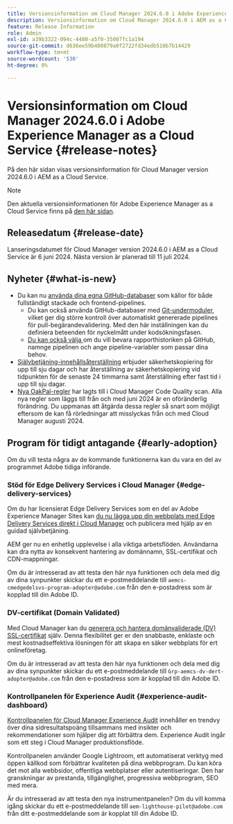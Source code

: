 ```yaml
---
title: Versionsinformation om Cloud Manager 2024.6.0 i Adobe Experience Manager as a Cloud Service
description: Versionsinformation om Cloud Manager 2024.6.0 i AEM as a Cloud Service.
feature: Release Information
role: Admin
exl-id: a39b3322-094c-4480-a5f0-35007fc1a194
source-git-commit: d636ee59b480879a0f2722fd34edb510b7b14429
workflow-type: tm+mt
source-wordcount: '530'
ht-degree: 0%

---
```


# Versionsinformation om Cloud Manager 2024.6.0 i Adobe Experience Manager as a Cloud Service {#release-notes}

På den här sidan visas versionsinformation för Cloud Manager version 2024.6.0 i AEM as a Cloud Service.

>[!NOTE]
>
>Den aktuella versionsinformationen för Adobe Experience Manager as a Cloud Service finns på [den här sidan](/help/release-notes/release-notes-cloud/release-notes-current.md).

## Releasedatum {#release-date}

Lanseringsdatumet för Cloud Manager version 2024.6.0 i AEM as a Cloud Service är 6 juni 2024. Nästa version är planerad till 11 juli 2024.

## Nyheter {#what-is-new}

* Du kan nu [använda dina egna GitHub-databaser](/help/implementing/cloud-manager/managing-code/private-repositories.md) som källor för både fullständigt stackade och frontend-pipelines.
   * Du kan också använda GitHub-databaser med [Git-undermoduler](/help/implementing/cloud-manager/managing-code/git-submodules.md), vilket ger dig större kontroll över automatiskt genererade pipelines för pull-begärandevalidering. Med den här inställningen kan du definiera beteenden för nyckelmått under kodsökningsfasen.
   * [Du kan också välja ](/help/implementing/cloud-manager/managing-code/github-check-config.md) om du vill bevara rapporthistoriken på GitHub, namnge pipelinen och ange pipeline-variabler som passar dina behov.
* [Självbetjäning-innehållsåterställning](/help/operations/restore.md) erbjuder säkerhetskopiering för upp till sju dagar och har återställning av säkerhetskopiering vid tidpunkten för de senaste 24 timmarna samt återställning efter fast tid i upp till sju dagar.
* [Nya OakPal-regler](/help/implementing/cloud-manager/custom-code-quality-rules.md#oakpal-ui-content-package) har lagts till i Cloud Manager Code Quality scan. Alla nya regler som läggs till från och med juni 2024 är en oföränderlig förändring.
Du uppmanas att åtgärda dessa regler så snart som möjligt eftersom de kan få rörledningar att misslyckas från och med Cloud Manager augusti 2024.

## Program för tidigt antagande {#early-adoption}

Om du vill testa några av de kommande funktionerna kan du vara en del av programmet Adobe tidiga införande.

### Stöd för Edge Delivery Services i Cloud Manager {#edge-delivery-services}

Om du har licensierat Edge Delivery Services som en del av Adobe Experience Manager Sites kan [du nu lägga upp din webbplats med Edge Delivery Services direkt i Cloud Manager](/help/implementing/cloud-manager/edge-delivery/introduction-to-edge-delivery-services.md) och publicera med hjälp av en guidad självbetjäning.

AEM ger nu en enhetlig upplevelse i alla viktiga arbetsflöden. Användarna kan dra nytta av konsekvent hantering av domännamn, SSL-certifikat och CDN-mappningar.

Om du är intresserad av att testa den här nya funktionen och dela med dig av dina synpunkter skickar du ett e-postmeddelande till `aemcs-cmedgedelsvs-program-adopter@adobe.com` från den e-postadress som är kopplad till din Adobe ID.

### DV-certifikat (Domain Validated)

Med Cloud Manager kan du [generera och hantera domänvaliderade (DV) SSL-certifikat](/help/implementing/cloud-manager/managing-ssl-certifications/add-ssl-certificate.md) själv. Denna flexibilitet ger er den snabbaste, enklaste och mest kostnadseffektiva lösningen för att skapa en säker webbplats för ert onlineföretag.

Om du är intresserad av att testa den här nya funktionen och dela med dig av dina synpunkter skickar du ett e-postmeddelande till `Grp-aemcs-dv-dert-adopter@adobe.com` från den e-postadress som är kopplad till din Adobe ID.

### Kontrollpanelen för Experience Audit {#experience-audit-dashboard}

[Kontrollpanelen för Cloud Manager Experience Audit](/help/implementing/cloud-manager/experience-audit-dashboard.md) innehåller en trendvy över dina sidresultatspoäng tillsammans med insikter och rekommendationer som hjälper dig att förbättra dem. Experience Audit ingår som ett steg i Cloud Manager produktionsflöde.

Kontrollpanelen använder Google Lightroom, ett automatiserat verktyg med öppen källkod som förbättrar kvaliteten på dina webbprogram. Du kan köra det mot alla webbsidor, offentliga webbplatser eller autentiseringar. Den har granskningar av prestanda, tillgänglighet, progressiva webbprogram, SEO med mera.

Är du intresserad av att testa den nya instrumentpanelen? Om du vill komma igång skickar du ett e-postmeddelande till `aem-lighthouse-pilot@adobe.com` från ditt e-postmeddelande som är kopplat till din Adobe ID.
